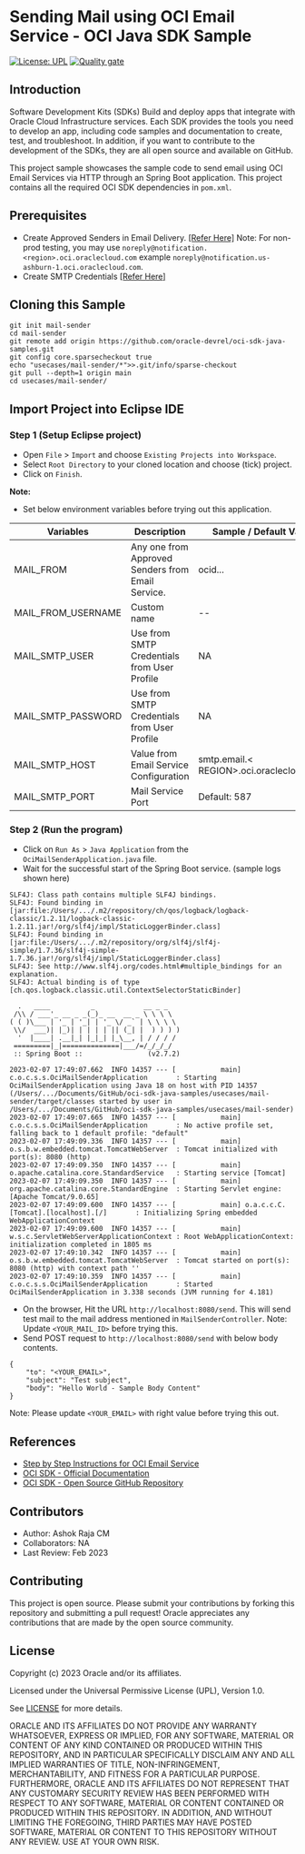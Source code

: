 # Sending Mail using OCI Email Service - OCI Java SDK Sample

[![License: UPL](https://img.shields.io/badge/license-UPL-green)](https://img.shields.io/badge/license-UPL-green) [![Quality gate](https://sonarcloud.io/api/project_badges/quality_gate?project=oracle-devrel_oci-sdk-java-samples)](https://sonarcloud.io/dashboard?id=oracle-devrel_oci-sdk-java-samples)

## Introduction
Software Development Kits (SDKs) Build and deploy apps that integrate with Oracle Cloud Infrastructure services. Each SDK provides the tools you need to develop an app, including code samples and documentation to create, test, and troubleshoot. In addition, if you want to contribute to the development of the SDKs, they are all open source and available on GitHub.

This project sample showcases the sample code to send email using OCI Email Services via HTTP through an Spring Boot application. This project contains all the required OCI SDK dependencies in `pom.xml`.

## Prerequisites
* Create Approved Senders in Email Delivery. [[Refer Here]](https://docs.oracle.com/en-us/iaas/Content/Email/Tasks/managingapprovedsenders.htm)
Note: For non-prod testing, you may use `noreply@notification.<region>.oci.oraclecloud.com` example `noreply@notification.us-ashburn-1.oci.oraclecloud.com`.
* Create SMTP Credentials [[Refer Here]](https://docs.oracle.com/en-us/iaas/Content/Identity/Tasks/managingcredentials.htm#Working3)

## Cloning this Sample
```
git init mail-sender
cd mail-sender
git remote add origin https://github.com/oracle-devrel/oci-sdk-java-samples.git
git config core.sparsecheckout true
echo "usecases/mail-sender/*">>.git/info/sparse-checkout
git pull --depth=1 origin main
cd usecases/mail-sender/
```

## Import Project into Eclipse IDE
### Step 1 (Setup Eclipse project)
* Open `File` > `Import` and choose `Existing Projects into Workspace`.
* Select `Root Directory` to your cloned location and choose (tick) project.
* Click on `Finish`. 

**Note:**
* Set below environment variables before trying out this application.

| Variables | Description | Sample / Default Value  |
| ------- | --- | --- |
| MAIL_FROM | Any one from Approved Senders from Email Service. | ocid... |
| MAIL_FROM_USERNAME | Custom name | -- |
| MAIL_SMTP_USER | Use from SMTP Credentials from User Profile | NA |
| MAIL_SMTP_PASSWORD | Use from SMTP Credentials from User Profile | NA |
| MAIL_SMTP_HOST | Value from Email Service Configuration | smtp.email.< REGION>.oci.oraclecloud.com |
| MAIL_SMTP_PORT | Mail Service Port | Default: 587 |

### Step 2 (Run the program)
* Click on `Run As` > `Java Application` from the `OciMailSenderApplication.java` file.
* Wait for the successful start of the Spring Boot service. (sample logs shown here)
```
SLF4J: Class path contains multiple SLF4J bindings.
SLF4J: Found binding in [jar:file:/Users/.../.m2/repository/ch/qos/logback/logback-classic/1.2.11/logback-classic-1.2.11.jar!/org/slf4j/impl/StaticLoggerBinder.class]
SLF4J: Found binding in [jar:file:/Users/.../.m2/repository/org/slf4j/slf4j-simple/1.7.36/slf4j-simple-1.7.36.jar!/org/slf4j/impl/StaticLoggerBinder.class]
SLF4J: See http://www.slf4j.org/codes.html#multiple_bindings for an explanation.
SLF4J: Actual binding is of type [ch.qos.logback.classic.util.ContextSelectorStaticBinder]

  .   ____          _            __ _ _
 /\\ / ___'_ __ _ _(_)_ __  __ _ \ \ \ \
( ( )\___ | '_ | '_| | '_ \/ _` | \ \ \ \
 \\/  ___)| |_)| | | | | || (_| |  ) ) ) )
  '  |____| .__|_| |_|_| |_\__, | / / / /
 =========|_|==============|___/=/_/_/_/
 :: Spring Boot ::                (v2.7.2)

2023-02-07 17:49:07.662  INFO 14357 --- [           main] c.o.c.s.s.OciMailSenderApplication       : Starting OciMailSenderApplication using Java 18 on host with PID 14357 (/Users/.../Documents/GitHub/oci-sdk-java-samples/usecases/mail-sender/target/classes started by user in /Users/.../Documents/GitHub/oci-sdk-java-samples/usecases/mail-sender)
2023-02-07 17:49:07.665  INFO 14357 --- [           main] c.o.c.s.s.OciMailSenderApplication       : No active profile set, falling back to 1 default profile: "default"
2023-02-07 17:49:09.336  INFO 14357 --- [           main] o.s.b.w.embedded.tomcat.TomcatWebServer  : Tomcat initialized with port(s): 8080 (http)
2023-02-07 17:49:09.350  INFO 14357 --- [           main] o.apache.catalina.core.StandardService   : Starting service [Tomcat]
2023-02-07 17:49:09.350  INFO 14357 --- [           main] org.apache.catalina.core.StandardEngine  : Starting Servlet engine: [Apache Tomcat/9.0.65]
2023-02-07 17:49:09.600  INFO 14357 --- [           main] o.a.c.c.C.[Tomcat].[localhost].[/]       : Initializing Spring embedded WebApplicationContext
2023-02-07 17:49:09.600  INFO 14357 --- [           main] w.s.c.ServletWebServerApplicationContext : Root WebApplicationContext: initialization completed in 1805 ms
2023-02-07 17:49:10.342  INFO 14357 --- [           main] o.s.b.w.embedded.tomcat.TomcatWebServer  : Tomcat started on port(s): 8080 (http) with context path ''
2023-02-07 17:49:10.359  INFO 14357 --- [           main] c.o.c.s.s.OciMailSenderApplication       : Started OciMailSenderApplication in 3.338 seconds (JVM running for 4.181)
```
* On the browser, Hit the URL `http://localhost:8080/send`. This will send test mail to the mail address mentioned in `MailSenderController`. 
Note: Update `<YOUR_MAIL_ID>` before trying this.
* Send POST request to `http://localhost:8080/send` with below body contents.
```
{
    "to": "<YOUR_EMAIL>",
    "subject": "Test subject",
    "body": "Hello World - Sample Body Content"
}
```
Note: Please update `<YOUR_EMAIL>` with right value before trying this out.

## References
* [Step by Step Instructions for OCI Email Service](https://blogs.oracle.com/cloud-infrastructure/post/step-by-step-instructions-to-send-email-with-oci-email-delivery)
* [OCI SDK - Official Documentation](https://docs.oracle.com/en-us/iaas/Content/API/Concepts/sdks.htm)
* [OCI SDK - Open Source GitHub Repository](https://github.com/oracle/oci-java-sdk)

## Contributors
* Author: Ashok Raja CM
* Collaborators: NA
* Last Review: Feb 2023

## Contributing
This project is open source.  Please submit your contributions by forking this repository and submitting a pull request!  Oracle appreciates any contributions that are made by the open source community.

## License
Copyright (c) 2023 Oracle and/or its affiliates.

Licensed under the Universal Permissive License (UPL), Version 1.0.

See [LICENSE](../../LICENSE) for more details.

ORACLE AND ITS AFFILIATES DO NOT PROVIDE ANY WARRANTY WHATSOEVER, EXPRESS OR IMPLIED, FOR ANY SOFTWARE, MATERIAL OR CONTENT OF ANY KIND CONTAINED OR PRODUCED WITHIN THIS REPOSITORY, AND IN PARTICULAR SPECIFICALLY DISCLAIM ANY AND ALL IMPLIED WARRANTIES OF TITLE, NON-INFRINGEMENT, MERCHANTABILITY, AND FITNESS FOR A PARTICULAR PURPOSE.  FURTHERMORE, ORACLE AND ITS AFFILIATES DO NOT REPRESENT THAT ANY CUSTOMARY SECURITY REVIEW HAS BEEN PERFORMED WITH RESPECT TO ANY SOFTWARE, MATERIAL OR CONTENT CONTAINED OR PRODUCED WITHIN THIS REPOSITORY. IN ADDITION, AND WITHOUT LIMITING THE FOREGOING, THIRD PARTIES MAY HAVE POSTED SOFTWARE, MATERIAL OR CONTENT TO THIS REPOSITORY WITHOUT ANY REVIEW. USE AT YOUR OWN RISK. 